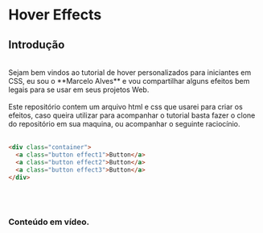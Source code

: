 # Hover Effects

## Introdução
<br>
Sejam bem vindos ao tutorial de hover personalizados para iniciantes em CSS, eu sou o **Marcelo Alves** e vou compartilhar alguns efeitos bem legais para se usar em seus projetos Web.
<br>
<br>
Este repositório contem um arquivo html e css que usarei para criar os efeitos, caso queira utilizar para acompanhar o tutorial basta fazer o clone do repositório em sua maquina, ou acompanhar o seguinte raciocínio.
<br>
<br>

  ```html
  <div class="container">
    <a class="button effect1">Button</a>
    <a class="button effect2">Button</a>
    <a class="button effect3">Button</a>
  </div>
  ```

<br>

#

### Conteúdo em vídeo.




